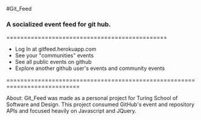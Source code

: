 #Git_Feed
### A socialized event feed for git hub.

==============================================

* Log In at gitfeed.herokuapp.com
* See your "communities" events
* See all public events on github
* Explore another github user's events and community events

===========================================================================

About:
Git_Feed was made as a personal project for Turing School of Software and Design. This project consumed GitHub's event and repository APIs and focused heavily on Javascript and JQuery.
